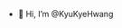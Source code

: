 - 👋 Hi, I’m @KyuKyeHwang
<!---
KyuKyeHwang/KyuKyeHwang is a ✨ special ✨ repository because its `README.md` (this file) appears on your GitHub profile.
You can click the Preview link to take a look at your changes.
--->
